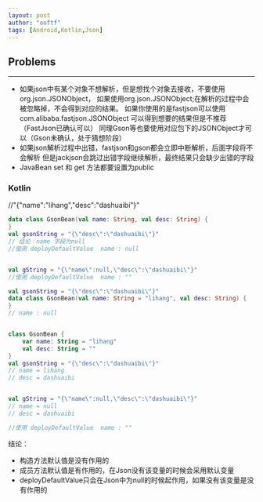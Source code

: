 ```yaml
---
layout: post
author: "ooftf"
tags: [Android,Kotlin,Json]
---
```


## Problems
---
* 如果json中有某个对象不想解析，但是想找个对象去接收，不要使用org.json.JSONObject，
如果使用org.json.JSONObject;在解析的过程中会被忽略掉，不会得到对应的结果。
如果你使用的是fastjson可以使用com.alibaba.fastjson.JSONObject 可以得到想要的结果但是不推荐（FastJson已确认可以）
同理Gson等也要使用对应包下的JSONObject才可以（Gson未确认，处于猜想阶段）
* 如果json解析过程中出错，fastjson和gson都会立即中断解析，后面字段将不会解析
但是jackjson会跳过出错字段继续解析，最终结果只会缺少出错的字段
* JavaBean set 和 get 方法都要设置为public

### Kotlin
//"{"name":"lihang","desc":"dashuaibi"}"
```kotlin
data class GsonBean(val name: String, val desc: String) {
}
val gsonString = "{\"desc\":\"dashuaibi\"}"
// 结论：name 字段为null
//使用 deployDefaultValue  name : null


val gString = "{\"name\":null,\"desc\":\"dashuaibi\"}"
//使用 deployDefaultValue  name : ""
```
```kotlin
val gsonString = "{\"desc\":\"dashuaibi\"}"
data class GsonBean(val name: String = "lihang", val desc: String) {
}
// name : null

```


```kotlin

class GsonBean {
    var name: String = "lihang"
    val desc: String = ""
}
val gsonString = "{\"desc\":\"dashuaibi\"}"
// name = lihang
// desc = dashuaibi


val gString = "{\"name\":null,\"desc\":\"dashuaibi\"}"
// name = null
// desc = dashuaibi

//使用 deployDefaultValue  name : ""
```

结论：
* 构造方法默认值是没有作用的
* 成员方法默认值是有作用的，在Json没有该变量的时候会采用默认变量
* deployDefaultValue只会在Json中为null的时候起作用，如果没有该变量是没有作用的
